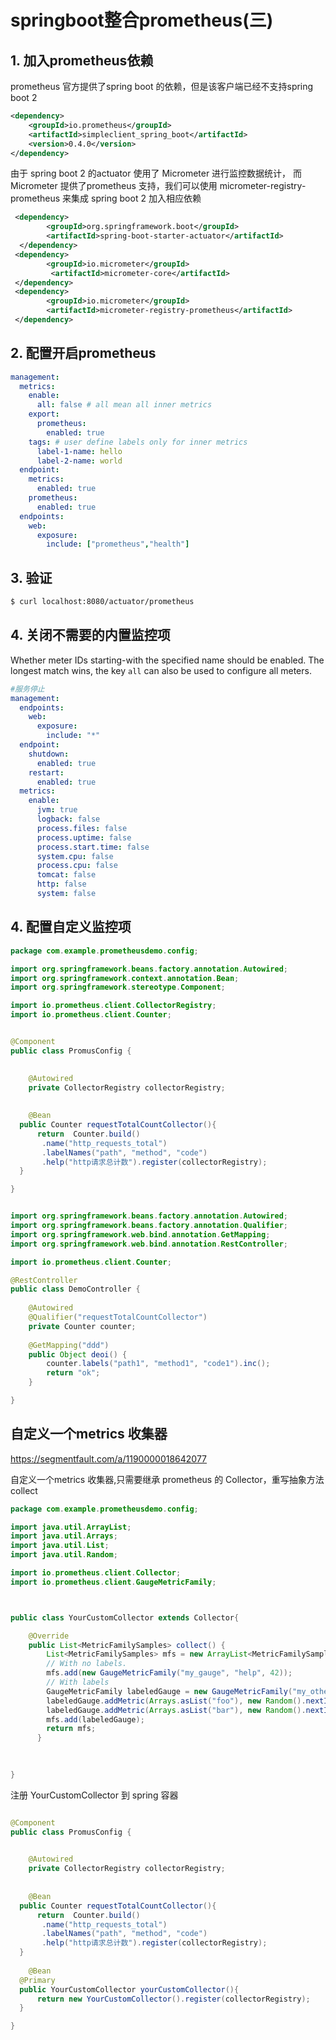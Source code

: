 # springboot整合prometheus(三)

## 1. 加入prometheus依赖

prometheus 官方提供了spring boot 的依赖，但是该客户端已经不支持spring boot 2

```xml
<dependency>
    <groupId>io.prometheus</groupId>
    <artifactId>simpleclient_spring_boot</artifactId>
    <version>0.4.0</version>
</dependency>
```

由于 spring boot 2 的actuator 使用了 Micrometer 进行监控数据统计，
而Micrometer 提供了prometheus 支持，我们可以使用 micrometer-registry-prometheus 来集成 spring boot 2
加入相应依赖

```xml
 <dependency>
        <groupId>org.springframework.boot</groupId>
        <artifactId>spring-boot-starter-actuator</artifactId>
  </dependency>
 <dependency>
        <groupId>io.micrometer</groupId>
         <artifactId>micrometer-core</artifactId>
 </dependency>
 <dependency>
        <groupId>io.micrometer</groupId>
        <artifactId>micrometer-registry-prometheus</artifactId>
 </dependency>
```

## 2. 配置开启prometheus

```yaml
management:
  metrics:
    enable:
      all: false # all mean all inner metrics 
    export:
      prometheus:
        enabled: true
    tags: # user define labels only for inner metrics
      label-1-name: hello
      label-2-name: world
  endpoint:
    metrics:
      enabled: true
    prometheus:
      enabled: true
  endpoints:
    web:
      exposure:
        include: ["prometheus","health"]
```
## 3. 验证

```sh
$ curl localhost:8080/actuator/prometheus
```

## 4. 关闭不需要的内置监控项

Whether meter IDs starting-with the specified name should be enabled. The longest match wins, the key `all` can also be used to configure all meters.

```yaml
#服务停止
management:
  endpoints:
    web:
      exposure:
        include: "*"
  endpoint:
    shutdown:
      enabled: true
    restart:
      enabled: true
  metrics:
    enable:
      jvm: true
      logback: false
      process.files: false
      process.uptime: false
      process.start.time: false
      system.cpu: false
      process.cpu: false
      tomcat: false
      http: false
      system: false
```


## 4. 配置自定义监控项


```java
package com.example.prometheusdemo.config;

import org.springframework.beans.factory.annotation.Autowired;
import org.springframework.context.annotation.Bean;
import org.springframework.stereotype.Component;

import io.prometheus.client.CollectorRegistry;
import io.prometheus.client.Counter;


@Component
public class PromusConfig {
	

	@Autowired
	private CollectorRegistry collectorRegistry;
	
	
	@Bean
  public Counter requestTotalCountCollector(){
      return  Counter.build()
       .name("http_requests_total")
       .labelNames("path", "method", "code")
       .help("http请求总计数").register(collectorRegistry);
  }

}

```


```java

import org.springframework.beans.factory.annotation.Autowired;
import org.springframework.beans.factory.annotation.Qualifier;
import org.springframework.web.bind.annotation.GetMapping;
import org.springframework.web.bind.annotation.RestController;

import io.prometheus.client.Counter;

@RestController
public class DemoController {
	
	@Autowired
    @Qualifier("requestTotalCountCollector")
	private Counter counter;
	
	@GetMapping("ddd")
	public Object deoi() {
		counter.labels("path1", "method1", "code1").inc();
		return "ok";
	}

}

```

## 自定义一个metrics 收集器

https://segmentfault.com/a/1190000018642077

自定义一个metrics 收集器,只需要继承 prometheus 的 Collector，重写抽象方法collect

```java
package com.example.prometheusdemo.config;

import java.util.ArrayList;
import java.util.Arrays;
import java.util.List;
import java.util.Random;

import io.prometheus.client.Collector;
import io.prometheus.client.GaugeMetricFamily;



public class YourCustomCollector extends Collector{

	@Override
	public List<MetricFamilySamples> collect() {
	    List<MetricFamilySamples> mfs = new ArrayList<MetricFamilySamples>();
	    // With no labels.
	    mfs.add(new GaugeMetricFamily("my_gauge", "help", 42));
	    // With labels
	    GaugeMetricFamily labeledGauge = new GaugeMetricFamily("my_other_gauge", "help", Arrays.asList("labelname"));
	    labeledGauge.addMetric(Arrays.asList("foo"), new Random().nextInt(5));
	    labeledGauge.addMetric(Arrays.asList("bar"), new Random().nextInt(5));
	    mfs.add(labeledGauge);
	    return mfs;
	  }
	
	

}

```

注册 YourCustomCollector 到 spring 容器

```java

@Component
public class PromusConfig {
	

	@Autowired
	private CollectorRegistry collectorRegistry;
	
	
	@Bean
  public Counter requestTotalCountCollector(){
      return  Counter.build()
       .name("http_requests_total")
       .labelNames("path", "method", "code")
       .help("http请求总计数").register(collectorRegistry);
  }
	
	@Bean
  @Primary
  public YourCustomCollector yourCustomCollector(){
      return new YourCustomCollector().register(collectorRegistry);
  }

}
```











